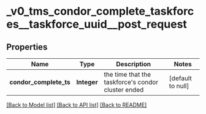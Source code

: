 # _v0_tms_condor_complete_taskforces__taskforce_uuid__post_request
## Properties

| Name | Type | Description | Notes |
|------------ | ------------- | ------------- | -------------|
| **condor\_complete\_ts** | **Integer** | the time that the taskforce&#39;s condor cluster ended | [default to null] |

[[Back to Model list]](../README.md#documentation-for-models) [[Back to API list]](../README.md#documentation-for-api-endpoints) [[Back to README]](../README.md)

